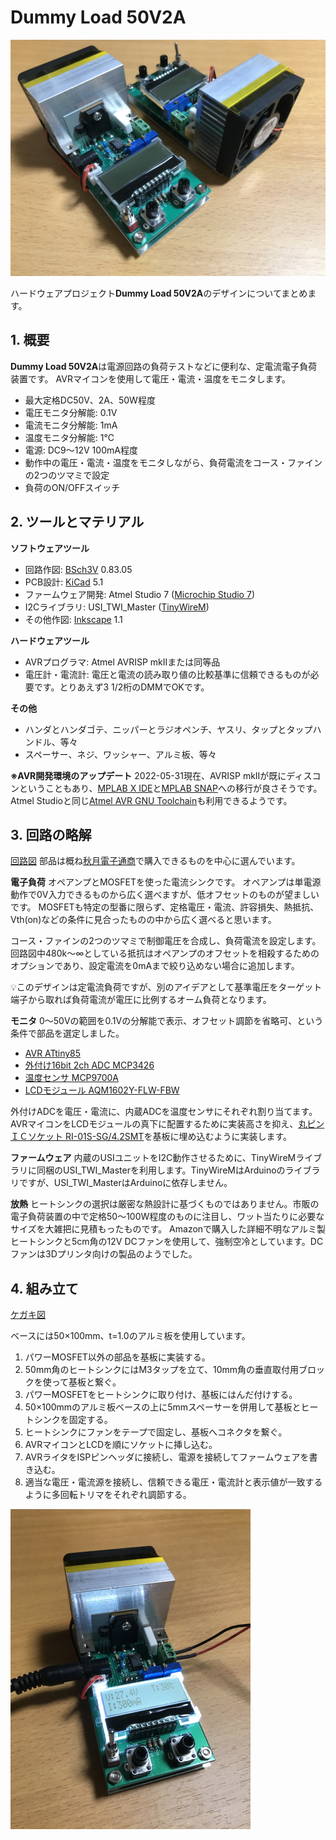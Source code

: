 # Dummy Load 50V2A

<img src="media/title.jpg" width="512px">

ハードウェアプロジェクト**Dummy Load 50V2A**のデザインについてまとめます。

## 1. 概要

**Dummy Load 50V2A**は電源回路の負荷テストなどに便利な、定電流電子負荷装置です。
AVRマイコンを使用して電圧・電流・温度をモニタします。

* 最大定格DC50V、2A、50W程度
* 電圧モニタ分解能: 0.1V
* 電流モニタ分解能: 1mA
* 温度モニタ分解能: 1℃
* 電源: DC9～12V 100mA程度
* 動作中の電圧・電流・温度をモニタしながら、負荷電流をコース・ファインの2つのツマミで設定
* 負荷のON/OFFスイッチ

## 2. ツールとマテリアル

**ソフトウェアツール**
* 回路作図: [BSch3V](https://www.suigyodo.com/online/schsoft.htm) 0.83.05
* PCB設計: [KiCad](https://www.kicad.org/) 5.1
* ファームウェア開発: Atmel Studio 7 ([Microchip Studio 7](https://www.microchip.com/en-us/tools-resources/develop/microchip-studio))
* I2Cライブラリ: USI_TWI_Master ([TinyWireM](https://github.com/adafruit/TinyWireM))
* その他作図: [Inkscape](https://inkscape.org/) 1.1

**ハードウェアツール**
* AVRプログラマ: Atmel AVRISP mkIIまたは同等品
* 電圧計・電流計: 電圧と電流の読み取り値の比較基準に信頼できるものが必要です。とりあえず3 1/2桁のDMMでOKです。

**その他**
* ハンダとハンダゴテ、ニッパーとラジオペンチ、ヤスリ、タップとタップハンドル、等々
* スペーサー、ネジ、ワッシャー、アルミ板、等々

**※AVR開発環境のアップデート**
2022-05-31現在、AVRISP mkIIが既にディスコンということもあり、[MPLAB X IDE](https://www.microchip.com/en-us/tools-resources/develop/mplab-x-ide)と[MPLAB SNAP](https://www.microchip.com/en-us/development-tool/PG164100)への移行が良さそうです。Atmel Studioと同じ[Atmel AVR GNU Toolchain](https://www.microchip.com/en-us/tools-resources/develop/microchip-studio/gcc-compilers)も利用できるようです。

## 3. 回路の略解

[回路図](media/DummyLoad50V2A.pdf)
部品は概ね[秋月電子通商](https://akizukidenshi.com/)で購入できるものを中心に選んでいます。

**電子負荷**
オペアンプとMOSFETを使った電流シンクです。
オペアンプは単電源動作で0V入力できるものから広く選べますが、低オフセットのものが望ましいです。
MOSFETも特定の型番に限らず、定格電圧・電流、許容損失、熱抵抗、Vth(on)などの条件に見合ったものの中から広く選べると思います。

コース・ファインの2つのツマミで制御電圧を合成し、負荷電流を設定します。
回路図中480k～∞としている抵抗はオペアンプのオフセットを相殺するためのオプションであり、設定電流を0mAまで絞り込めない場合に追加します。

:bulb:このデザインは定電流負荷ですが、別のアイデアとして基準電圧をターゲット端子から取れば負荷電流が電圧に比例するオーム負荷となります。

**モニタ**
0～50Vの範囲を0.1Vの分解能で表示、オフセット調節を省略可、という条件で部品を選定しました。

* [AVR ATtiny85](https://www.microchip.com/en-us/product/ATtiny85)
* [外付け16bit 2ch ADC MCP3426](https://www.microchip.com/en-us/product/MCP3426)
* [温度センサ MCP9700A](https://www.microchip.com/en-us/product/MCP9700A)
* [LCDモジュール AQM1602Y-FLW-FBW](https://akizukidenshi.com/catalog/g/gP-12619/)

外付けADCを電圧・電流に、内蔵ADCを温度センサにそれぞれ割り当てます。  
AVRマイコンをLCDモジュールの真下に配置するために実装高さを抑え、[丸ピンＩＣソケット RI-01S-SG/4.2SMT](https://akizukidenshi.com/catalog/g/gP-12368/)を基板に埋め込むように実装します。

**ファームウェア**
内蔵のUSIユニットをI2C動作させるために、TinyWireMライブラリに同梱のUSI_TWI_Masterを利用します。TinyWireMはArduinoのライブラリですが、USI_TWI_MasterはArduinoに依存しません。

**放熱**
ヒートシンクの選択は厳密な熱設計に基づくものではありません。市販の電子負荷装置の中で定格50～100W程度のものに注目し、ワット当たりに必要なサイズを大雑把に見積もったものです。
Amazonで購入した詳細不明なアルミ製ヒートシンクと5cm角の12V DCファンを使用して、強制空冷としています。DCファンは3Dプリンタ向けの製品のようでした。

## 4. 組み立て

[ケガキ図](drawings/draft.svg)

ベースには50×100mm、t=1.0のアルミ板を使用しています。

1. パワーMOSFET以外の部品を基板に実装する。
2. 50mm角のヒートシンクにはM3タップを立て、10mm角の垂直取付用ブロックを使って基板と繋ぐ。
3. パワーMOSFETをヒートシンクに取り付け、基板にはんだ付けする。
4. 50×100mmのアルミ板ベースの上に5mmスペーサーを併用して基板とヒートシンクを固定する。
5. ヒートシンクにファンをテープで固定し、基板へコネクタを繋ぐ。
6. AVRマイコンとLCDを順にソケットに挿し込む。
7. AVRライタをISPピンヘッダに接続し、電源を接続してファームウェアを書き込む。
8. 適当な電圧・電流源を接続し、信頼できる電圧・電流計と表示値が一致するように多回転トリマをそれぞれ調節する。

<img src="media/in-operation.jpg" height="512px">

